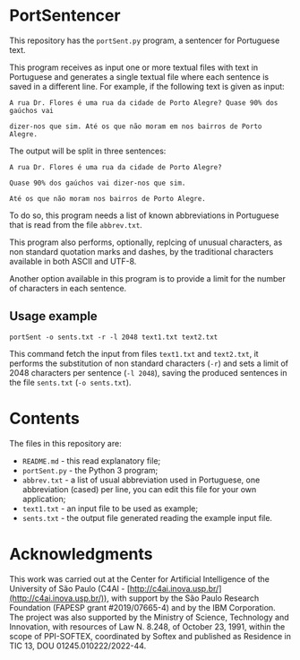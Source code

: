 # PortSentencer
This repository has the `portSent.py` program, a sentencer for Portuguese text.

This program receives as input one or more textual files with text in Portuguese and generates a single textual file where each sentence is saved in a different line. For example, if the following text is given as input:

`A rua Dr. Flores é uma rua da cidade de Porto Alegre? Quase 90% dos gaúchos vai`

`dizer-nos que sim. Até os que não moram em nos bairros de Porto Alegre.`

The output will be split in three sentences:

`A rua Dr. Flores é uma rua da cidade de Porto Alegre?`

`Quase 90% dos gaúchos vai dizer-nos que sim.`

`Até os que não moram nos bairros de Porto Alegre.`

To do so, this program needs a list of known abbreviations in Portuguese that is read from the file `abbrev.txt`.

This program also performs, optionally, replcing of unusual characters, as non standard quotation marks and dashes, by the traditional characters available in both ASCII and UTF-8.

Another option available in this program is to provide a limit for the number of characters in each sentence.

## Usage example
`portSent -o sents.txt -r -l 2048 text1.txt text2.txt`

This command fetch the input from files `text1.txt` and `text2.txt`, it performs the substitution of non standard characters (`-r`) and sets a limit of 2048 characters per sentence (`-l 2048`), saving the produced sentences in the file `sents.txt` (`-o sents.txt`).

# Contents
The files in this repository are:
- `README.md` - this read explanatory file;
- `portSent.py` - the Python 3 program;
- `abbrev.txt` - a list of usual abbreviation used in Portuguese, one abbreviation (cased) per line, you can edit this file for your own application;
- `text1.txt` - an input file to be used as example;
- `sents.txt` - the output file generated reading the example input file.

# Acknowledgments
This work was carried out at the Center for Artificial Intelligence of the University of São Paulo (C4AI - [http://c4ai.inova.usp.br/](http://c4ai.inova.usp.br/)), with support by the São Paulo Research Foundation (FAPESP grant #2019/07665-4) and by the IBM Corporation. The project was also supported by the Ministry of Science, Technology and Innovation, with resources of Law N. 8.248, of October 23, 1991, within the scope of PPI-SOFTEX, coordinated by Softex and published as Residence in TIC 13, DOU 01245.010222/2022-44.

